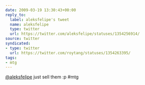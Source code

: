 ```yaml
---
date: 2009-03-19 13:30:43+00:00
reply_to:
  label: aleksfelipe's tweet
  name: aleksfelipe
  type: twitter
  url: https://twitter.com/aleksfelipe/statuses/1354256914/
source: twitter
syndicated:
- type: twitter
  url: https://twitter.com/roytang/statuses/1354263395/
tags:
- mtg
---
```


[@aleksfelipe](https://twitter.com/aleksfelipe/)  just sell them :p #mtg